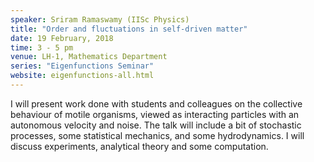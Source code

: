```yaml
---
speaker: Sriram Ramaswamy (IISc Physics)
title: "Order and fluctuations in self-driven matter"
date: 19 February, 2018
time: 3 - 5 pm
venue: LH-1, Mathematics Department
series: "Eigenfunctions Seminar"
website: eigenfunctions-all.html
---
```


I will present work done with students and colleagues on the collective behaviour of motile organisms, viewed as interacting particles with an autonomous velocity and noise. The talk will include a bit of stochastic processes, some statistical mechanics, and some hydrodynamics. I will discuss experiments, analytical theory and some computation. 
